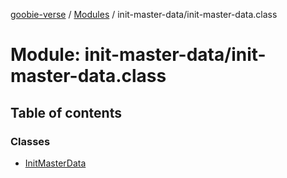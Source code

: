 [goobie-verse](../README.md) / [Modules](../modules.md) / init-master-data/init-master-data.class

# Module: init-master-data/init-master-data.class

## Table of contents

### Classes

- [InitMasterData](../classes/init_master_data_init_master_data_class.InitMasterData.md)
